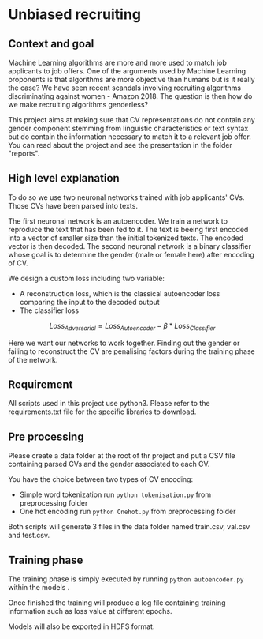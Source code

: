 # Unbiased recruiting

## Context and goal

Machine Learning algorithms are more and more used to match job applicants to job offers. One of the arguments used by Machine Learning proponents is that algorithms are more objective than humans but is it really the case? We have seen recent scandals involving recruiting algorithms discriminating against women - Amazon 2018. The question is then how do we make recruiting algorithms genderless?

This project aims at making sure that CV representations do not contain any gender component  stemming from linguistic characteristics or text syntax but do contain the information necessary to match it to a relevant job offer. 
You can read about the project and see the presentation in the folder "reports".

## High level explanation

To do so we use two neuronal networks trained with job applicants' CVs. Those CVs have been parsed into texts.

The first neuronal network is an autoencoder. We train a network to reproduce the text that has been fed to it. The text is beeing first encoded into a vector of smaller size than the initial tokenized texts. The encoded vector is then decoded. The second neuronal network is a binary classifier whose goal is to determine the gender (male or female here) after encoding of CV. 

We design a custom loss including two variable:

* A reconstruction loss, which is the classical autoencoder loss comparing the input to the decoded output
* The classifier loss

$$ Loss_{Adversarial} = Loss_{Autoencoder} - \beta*  Loss_{Classifier} $$

Here we want our networks to work together. Finding out the gender or failing to reconstruct the CV are penalising factors during the training phase of the network.

## Requirement

All scripts used in this project use python3. Please refer to the requirements.txt file for the specific libraries to download.

## Pre processing

Please create a data folder at the root of thr project and put a CSV file containing parsed CVs and the gender associated to each CV.

You have the choice between two types of CV encoding:

* Simple word tokenization run `python tokenisation.py` from preprocessing folder
* One hot encoding run `python Onehot.py` from preprocessing folder

Both scripts will generate 3 files in the data folder named train.csv, val.csv and test.csv.

## Training phase

The training phase is simply executed by running `python autoencoder.py` within the models .

Once finished the training will produce a log file containing training information such as loss value at different epochs. 

Models will also be exported in HDFS format.





